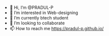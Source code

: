 - 👋 Hi, I’m @PRADUL-P
- 👀 I’m interested in Web-designing
- 🌱 I’m currently btech student
- 💞️ I’m looking to collaborate 
- 📫 How to reach me   https://pradul-p.github.io/

<!---
PRADUL-P/PRADUL-P is a ✨ special ✨ repository because its `README.md` (this file) appears on your GitHub profile.
You can click the Preview link to take a look at your changes.
--->
